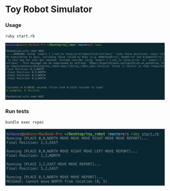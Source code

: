 # Toy Robot Simulator

### Usage

```
ruby start.rb
```

![](a.png)

### Run tests

```
bundle exec rspec
```

![](b.png)
